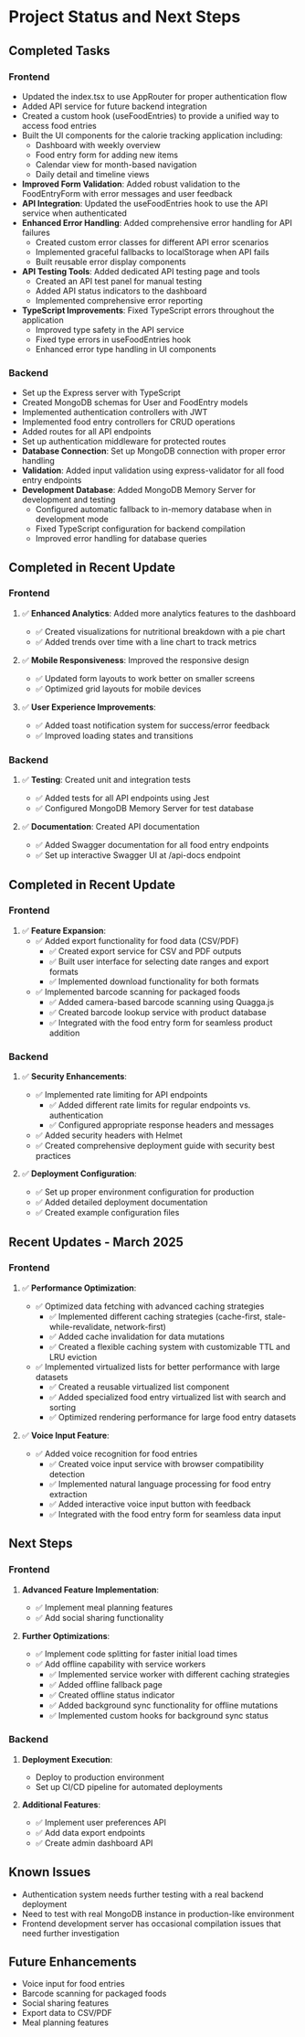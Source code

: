 # Project Status and Next Steps

## Completed Tasks

### Frontend
- Updated the index.tsx to use AppRouter for proper authentication flow
- Added API service for future backend integration
- Created a custom hook (useFoodEntries) to provide a unified way to access food entries
- Built the UI components for the calorie tracking application including:
  - Dashboard with weekly overview
  - Food entry form for adding new items
  - Calendar view for month-based navigation
  - Daily detail and timeline views
- **Improved Form Validation**: Added robust validation to the FoodEntryForm with error messages and user feedback
- **API Integration**: Updated the useFoodEntries hook to use the API service when authenticated
- **Enhanced Error Handling**: Added comprehensive error handling for API failures
  - Created custom error classes for different API error scenarios
  - Implemented graceful fallbacks to localStorage when API fails
  - Built reusable error display components
- **API Testing Tools**: Added dedicated API testing page and tools
  - Created an API test panel for manual testing
  - Added API status indicators to the dashboard
  - Implemented comprehensive error reporting
- **TypeScript Improvements**: Fixed TypeScript errors throughout the application
  - Improved type safety in the API service
  - Fixed type errors in useFoodEntries hook
  - Enhanced error type handling in UI components

### Backend
- Set up the Express server with TypeScript
- Created MongoDB schemas for User and FoodEntry models
- Implemented authentication controllers with JWT
- Implemented food entry controllers for CRUD operations
- Added routes for all API endpoints
- Set up authentication middleware for protected routes
- **Database Connection**: Set up MongoDB connection with proper error handling
- **Validation**: Added input validation using express-validator for all food entry endpoints
- **Development Database**: Added MongoDB Memory Server for development and testing
  - Configured automatic fallback to in-memory database when in development mode
  - Fixed TypeScript configuration for backend compilation
  - Improved error handling for database queries

## Completed in Recent Update

### Frontend
1. ✅ **Enhanced Analytics**: Added more analytics features to the dashboard
   - ✅ Created visualizations for nutritional breakdown with a pie chart
   - ✅ Added trends over time with a line chart to track metrics

2. ✅ **Mobile Responsiveness**: Improved the responsive design
   - ✅ Updated form layouts to work better on smaller screens
   - ✅ Optimized grid layouts for mobile devices

3. ✅ **User Experience Improvements**:
   - ✅ Added toast notification system for success/error feedback
   - ✅ Improved loading states and transitions

### Backend
1. ✅ **Testing**: Created unit and integration tests
   - ✅ Added tests for all API endpoints using Jest
   - ✅ Configured MongoDB Memory Server for test database

2. ✅ **Documentation**: Created API documentation
   - ✅ Added Swagger documentation for all food entry endpoints
   - ✅ Set up interactive Swagger UI at /api-docs endpoint

## Completed in Recent Update

### Frontend
1. ✅ **Feature Expansion**:
   - ✅ Added export functionality for food data (CSV/PDF)
     - ✅ Created export service for CSV and PDF outputs
     - ✅ Built user interface for selecting date ranges and export formats
     - ✅ Implemented download functionality for both formats
   - ✅ Implemented barcode scanning for packaged foods
     - ✅ Added camera-based barcode scanning using Quagga.js
     - ✅ Created barcode lookup service with product database
     - ✅ Integrated with the food entry form for seamless product addition

### Backend
1. ✅ **Security Enhancements**:
   - ✅ Implemented rate limiting for API endpoints
     - ✅ Added different rate limits for regular endpoints vs. authentication
     - ✅ Configured appropriate response headers and messages
   - ✅ Added security headers with Helmet
   - ✅ Created comprehensive deployment guide with security best practices
   
2. ✅ **Deployment Configuration**:
   - ✅ Set up proper environment configuration for production
   - ✅ Added detailed deployment documentation
   - ✅ Created example configuration files

## Recent Updates - March 2025

### Frontend
1. ✅ **Performance Optimization**:
   - ✅ Optimized data fetching with advanced caching strategies
     - ✅ Implemented different caching strategies (cache-first, stale-while-revalidate, network-first)
     - ✅ Added cache invalidation for data mutations
     - ✅ Created a flexible caching system with customizable TTL and LRU eviction
   - ✅ Implemented virtualized lists for better performance with large datasets
     - ✅ Created a reusable virtualized list component
     - ✅ Added specialized food entry virtualized list with search and sorting
     - ✅ Optimized rendering performance for large food entry datasets
   
2. ✅ **Voice Input Feature**:
   - ✅ Added voice recognition for food entries
     - ✅ Created voice input service with browser compatibility detection
     - ✅ Implemented natural language processing for food entry extraction
     - ✅ Added interactive voice input button with feedback
     - ✅ Integrated with the food entry form for seamless data input

## Next Steps

### Frontend
1. **Advanced Feature Implementation**:
   - ✅ Implement meal planning features
   - ✅ Add social sharing functionality
   
2. **Further Optimizations**:
   - ✅ Implement code splitting for faster initial load times
   - ✅ Add offline capability with service workers
     - ✅ Implemented service worker with different caching strategies
     - ✅ Added offline fallback page
     - ✅ Created offline status indicator
     - ✅ Added background sync functionality for offline mutations
     - ✅ Implemented custom hooks for background sync status

### Backend
1. **Deployment Execution**:
   - Deploy to production environment
   - Set up CI/CD pipeline for automated deployments
   
2. **Additional Features**:
   - ✅ Implement user preferences API
   - ✅ Add data export endpoints
   - ✅ Create admin dashboard API

## Known Issues
- Authentication system needs further testing with a real backend deployment
- Need to test with real MongoDB instance in production-like environment
- Frontend development server has occasional compilation issues that need further investigation

## Future Enhancements
- Voice input for food entries
- Barcode scanning for packaged foods
- Social sharing features
- Export data to CSV/PDF
- Meal planning features